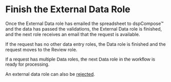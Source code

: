 # Finish the External Data Role

Once the External Data role has emailed the spreadsheet to dspCompose™
and the data has passed the validations, the External Data role is
finished, and the next role receives an email that the request is
available.

If the request has no other data entry roles, the Data role is finished
and the request moves to the Review role.

<span style="font-family: Arial, sans-serif;font-size: 11pt;">If a
request has multiple Data roles, the next Data role in the workflow is
ready for processing.</span>

An external data role can also be
[rejected](Reject_an_External_Data_Role.htm).
